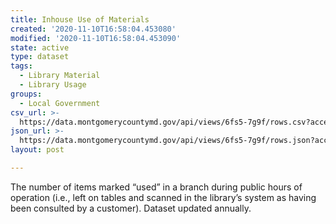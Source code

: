 ```yaml
---
title: Inhouse Use of Materials
created: '2020-11-10T16:58:04.453080'
modified: '2020-11-10T16:58:04.453090'
state: active
type: dataset
tags:
  - Library Material
  - Library Usage
groups:
  - Local Government
csv_url: >-
  https://data.montgomerycountymd.gov/api/views/6fs5-7g9f/rows.csv?accessType=DOWNLOAD
json_url: >-
  https://data.montgomerycountymd.gov/api/views/6fs5-7g9f/rows.json?accessType=DOWNLOAD
layout: post

---
```

The number of items marked “used” in a branch during public hours of operation (i.e., left on tables and scanned in the library’s system as having been consulted by a customer). Dataset updated annually.
